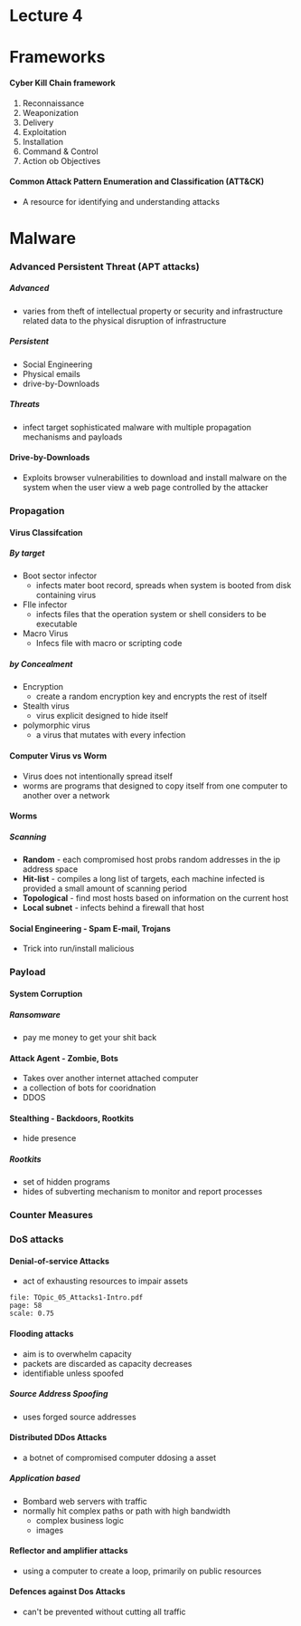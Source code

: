 # Lecture 4

# Frameworks
#### Cyber Kill Chain framework
1. Reconnaissance
2. Weaponization
3. Delivery
4. Exploitation
5. Installation
6. Command & Control
7. Action ob Objectives
#### Common Attack Pattern Enumeration and Classification (ATT&CK)
- A resource for identifying and understanding attacks
# Malware
### Advanced Persistent Threat (APT attacks)
##### Advanced 
- varies from theft of intellectual property or security and infrastructure related data to the physical disruption of infrastructure
##### Persistent 
- Social Engineering
- Physical emails
- drive-by-Downloads
##### Threats 
- infect target sophisticated malware with multiple propagation mechanisms and payloads
#### Drive-by-Downloads
- Exploits browser  vulnerabilities to download and install malware on the system when  the user view a web page controlled by the attacker
### Propagation
#### Virus Classifcation
##### By target
- Boot sector infector
	- infects mater boot record, spreads when system is booted from disk containing virus
- FIle infector
	- infects files that the operation system or shell considers to be executable
- Macro Virus
	- Infecs file with macro or scripting code 
##### by Concealment
- Encryption
	- create a random encryption key and encrypts the rest of itself
- Stealth virus
	- virus explicit designed to hide itself 
- polymorphic virus
	- a virus that mutates with every infection 
#### Computer Virus vs Worm
- Virus does not intentionally spread itself
- worms are programs that designed to copy itself from one computer to another over a network 
#### Worms
##### Scanning
- **Random** -  each compromised host probs random addresses in the ip address space
- **Hit-list** - compiles a long list of targets, each machine infected is provided a small amount of scanning period 
- **Topological** - find most hosts based on information on the current host
- **Local subnet** - infects behind a firewall that host 
#### Social Engineering - Spam E-mail, Trojans
- Trick into run/install malicious 
### Payload
#### System Corruption
##### Ransomware
- pay me money to get your shit back 
#### Attack Agent - Zombie, Bots
- Takes over another internet attached computer 
- a collection of bots for cooridnation
- DDOS
#### Stealthing - Backdoors, Rootkits
- hide presence 
##### Rootkits
- set of hidden programs
- hides of subverting mechanism to monitor and report processes 


### Counter Measures

### DoS attacks
#### Denial-of-service Attacks
- act of exhausting resources to impair assets
```slide-note
file: TOpic_05_Attacks1-Intro.pdf
page: 58
scale: 0.75
```

#### Flooding attacks
- aim is to overwhelm capacity 
- packets are discarded as capacity decreases
- identifiable unless spoofed 
##### Source Address Spoofing
- uses forged source addresses
#### Distributed DDos Attacks
- a botnet of compromised computer ddosing a asset
##### Application based
- Bombard web servers with traffic
- normally hit complex paths or path with high bandwidth
	- complex business logic
	- images 
#### Reflector and amplifier attacks
- using a computer to create a loop, primarily on public resources 



#### Defences against Dos Attacks 
- can't be prevented without cutting all traffic 








